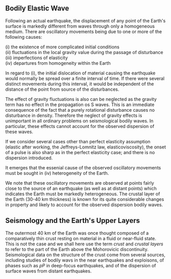 ## Bodily Elastic Wave

Following an actual earthquake, the displacement of any point of the Earth's surface is markedly different from waves through only a homogeneous medium. There are oscillatory movements being due to one or more of the following causes:  

(i)   the existence of more complicated initial conditions  
(ii)  fluctuations in the local gravity value during the passage of disturbance  
(iii) imperfections of elasticity  
(iv)  departures from homogeneity within the Earth  

In regard to (i), the initial dislocation of material causing the earthquake would normally be spread over a finite interval of time. If there were several distinct movements during this interval, it would be independent of the distance of the point from source of the disturbances.  

The effect of gravity fluctuations is also can be neglected as the gravity term has no effect in the propagation os S waves. This is an immediate consequence of the fact that a purely rotational disturbance causes no disturbance in density. Therefore the neglect of gravity effects is unimportant in all ordinary problems on seismological bodily waves. In particular, these effects cannot account for the observed dispersion of these waves.

If we consider several cases other than perfect elasticity assumption (elastic after working, the Jeffreys-Lomnitz law, elasticoviscosity), the onset of a pulse is also sharp as in the perfect elasticity case; and there is no dispersion introduced.

It emerges that the essenial cause of the observed oscillatory movements must be sought in (iv) heterogeneity of the Earth.

We note that these oscillatory movements are observed at points fairly close to the source of an earthquake (as well as at distant points) which indicates the Earth must be markedly heterogeneous. The crustal layer of the Earth (30-40 km thickness) is known for its quite considerable changes in property and likely to account for the observed dispersion bodily waves. 

<p>
<p>
<p>
<p>
 
## Seismology and the Earth's Upper Layers
The outermost 40 km of the Earth was once thought composed of a comparatively thin crust resting on material in a fluid or near-fluid state. This is not the case and we shall here use the term _crust_ and _crustal layers_ to refer to the part of the Earth above the Mohorovicic discontinuity. 
Seismological data on the structure of the crust come from several sources, including studies of bodily wavs in the near earthquakes and exploisons, of phases such as _pP_ in deep-focus earthquakes, and of the dispersion of surface waves from distant earthquakes. 
